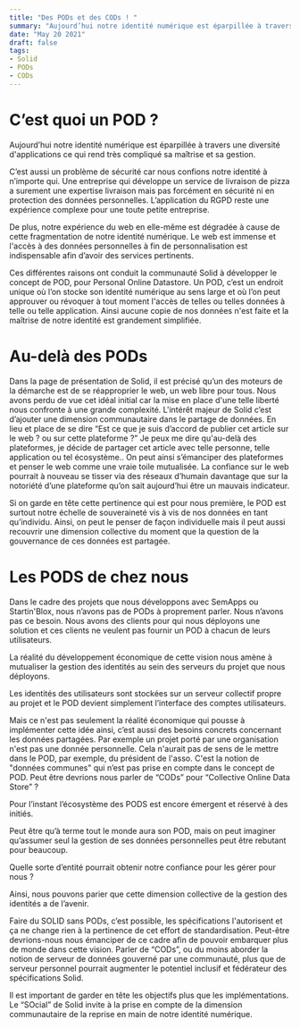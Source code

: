 ```yaml
---
title: "Des PODs et des CODs ! "
summary: "Aujourd’hui notre identité numérique est éparpillée à travers une diversité d'applications ce qui rend très compliqué sa maîtrise et sa gestion. "
date: "May 20 2021"
draft: false
tags:
- Solid
- PODs
- CODs
---
```



# C’est quoi un POD ?

Aujourd’hui notre identité numérique est éparpillée à travers une diversité d'applications ce qui rend très compliqué sa maîtrise et sa gestion.

C’est aussi un problème de sécurité car nous confions notre identité à n’importe qui. Une entreprise qui développe un service de livraison de pizza a surement une expertise livraison mais pas forcément en sécurité ni en protection des données personnelles. L’application du RGPD reste une expérience complexe pour une toute petite entreprise.

De plus, notre expérience du web en elle-même est dégradée à cause de cette fragmentation de notre identité numérique. Le web est immense et l'accès à des données personnelles à fin de personnalisation est indispensable afin d’avoir des services pertinents.

Ces différentes raisons ont conduit la communauté Solid à développer le concept de POD, pour Personal Online Datastore. Un POD, c’est un endroit unique où l’on stocke son identité numérique au sens large et où l’on peut approuver ou révoquer à tout moment l'accès de telles ou telles données à telle ou telle application. Ainsi aucune copie de nos données n'est faite et la maîtrise de notre identité est grandement simplifiée.

# Au-delà des PODs

Dans la page de présentation de Solid, il est précisé qu’un des moteurs de la démarche est de se réapproprier le web, un web libre pour tous. Nous avons perdu de vue cet idéal initial car la mise en place d'une telle liberté nous confronte à une grande complexité. L'intérêt majeur de Solid c’est d’ajouter une dimension communautaire dans le partage de données. En lieu et place de se dire “Est ce que je suis d’accord de publier cet article sur le web ? ou sur cette plateforme ?” Je peux me dire qu'au-delà des plateformes, je décide de partager cet article avec telle personne, telle application ou tel écosystème.. On peut ainsi s’émanciper des plateformes et penser le web comme une vraie toile mutualisée. La confiance sur le web pourrait à nouveau se tisser via des réseaux d’humain davantage que sur la notoriété d’une plateforme qu’on sait aujourd’hui être un mauvais indicateur.

Si on garde en tête cette pertinence qui est pour nous première, le POD est surtout notre échelle de souveraineté vis à vis de nos données en tant qu’individu. Ainsi, on peut le penser de façon individuelle mais il peut aussi recouvrir une dimension collective du moment que la question de la gouvernance de ces données est partagée.

# Les PODS de chez nous

Dans le cadre des projets que nous développons avec SemApps ou Startin'Blox, nous n’avons pas de PODs à proprement parler. Nous n’avons pas ce besoin. Nous avons des clients pour qui nous déployons une solution et ces clients ne veulent pas fournir un POD à chacun de leurs utilisateurs.

La réalité du développement économique de cette vision nous amène à mutualiser la gestion des identités au sein des serveurs du projet que nous déployons.

Les identités des utilisateurs sont stockées sur un serveur collectif propre au projet et le POD devient simplement l’interface des comptes utilisateurs.

Mais ce n'est pas seulement la réalité économique qui pousse à implémenter cette idée ainsi, c’est aussi des besoins concrets concernant les données partagées. Par exemple un projet porté par une organisation n'est pas une donnée personnelle. Cela n'aurait pas de sens de le mettre dans le POD, par exemple, du président de l'asso. C'est la notion de "données communes" qui n’est pas prise en compte dans le concept de POD. Peut être devrions nous parler de “CODs” pour “Collective Online Data Store” ?

Pour l’instant l’écosystème des PODS est encore émergent et réservé à des initiés.

Peut être qu’à terme tout le monde aura son POD, mais on peut imaginer qu’assumer seul la gestion de ses données personnelles peut être rebutant pour beaucoup.

Quelle sorte d’entité pourrait obtenir notre confiance pour les gérer pour nous ?

Ainsi, nous pouvons parier que cette dimension collective de la gestion des identités a de l’avenir.

Faire du SOLID sans PODs, c’est possible, les spécifications l'autorisent et ça ne change rien à la pertinence de cet effort de standardisation. Peut-être devrions-nous nous émanciper de ce cadre afin de pouvoir embarquer plus de monde dans cette vision. Parler de “CODs”, ou du moins aborder la notion de serveur de données gouverné par une communauté, plus que de serveur personnel pourrait augmenter le potentiel inclusif et fédérateur des spécifications Solid.

Il est important de garder en tête les objectifs plus que les implémentations. Le “SOcial” de Solid invite à la prise en compte de la dimension communautaire de la reprise en main de notre identité numérique.
